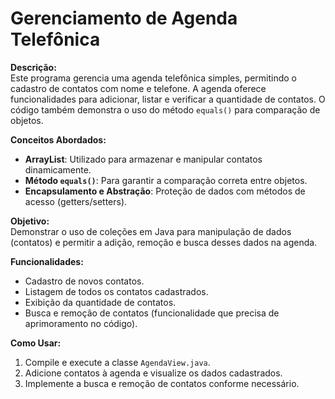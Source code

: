 # Gerenciamento de Agenda Telefônica

**Descrição:**  
Este programa gerencia uma agenda telefônica simples, permitindo o cadastro de contatos com nome e telefone. A agenda oferece funcionalidades para adicionar, listar e verificar a quantidade de contatos. O código também demonstra o uso do método `equals()` para comparação de objetos.

**Conceitos Abordados:**
- **ArrayList**: Utilizado para armazenar e manipular contatos dinamicamente.
- **Método `equals()`**: Para garantir a comparação correta entre objetos.
- **Encapsulamento e Abstração**: Proteção de dados com métodos de acesso (getters/setters).

**Objetivo:**  
Demonstrar o uso de coleções em Java para manipulação de dados (contatos) e permitir a adição, remoção e busca desses dados na agenda.

**Funcionalidades:**
- Cadastro de novos contatos.
- Listagem de todos os contatos cadastrados.
- Exibição da quantidade de contatos.
- Busca e remoção de contatos (funcionalidade que precisa de aprimoramento no código).

**Como Usar:**
1. Compile e execute a classe `AgendaView.java`.
2. Adicione contatos à agenda e visualize os dados cadastrados.
3. Implemente a busca e remoção de contatos conforme necessário.
